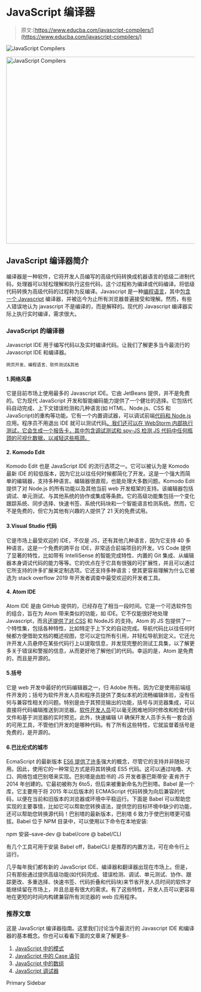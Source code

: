 # JavaScript 编译器

> 原文:[https://www.educba.com/javascript-compilers/](https://www.educba.com/javascript-compilers/)

![JavaScript Compilers](../Images/5b3b207ad407256a75aa65ffdb1de0a9.png)

<noscript><img class="alignnone size-full wp-image-231629" src="../Images/5b3b207ad407256a75aa65ffdb1de0a9.png" alt="JavaScript Compilers" width="900" height="500" data-original-src="https://cdn.educba.com/academy/wp-content/uploads/2019/11/JavaScript-Compilers-2.png"/></noscript>

## JavaScript 编译器简介

编译器是一种软件，它将开发人员编写的高级代码转换成机器语言的低级二进制代码，处理器可以轻松理解和执行这些代码，这个过程称为编译或代码编译。将低级代码转换为高级代码的过程称为反编译。Javascript 是一种[编程语言](https://www.educba.com/what-is-a-programming-language/)，其中[包含一个 Javascript](https://www.educba.com/what-is-javascript/) 编译器，并被迄今为止所有浏览器普遍接受和理解。然而，有些人错误地认为 javascript 不是编译的，而是解释的。现代的 Javascript 编译器实际上执行实时编译，需求很大。

### JavaScript 的编译器

Javascript IDE 用于编写代码以及实时编译代码。让我们了解更多当今最流行的 Javascript IDE 和编译器。

<small>网页开发、编程语言、软件测试&其他</small>

#### 1.网络风暴

它是目前市场上使用最多的 Javascript IDE。它由 JetBeans 提供，并不是免费的。它为现代 JavaScript 开发和智能编码能力提供了一个健壮的选择。它包括代码自动完成、上下文错误检测和几种语言(如 HTML、Node.js、CSS 和 JavaScript)的重构等功能。它有一个内置调试器，可以调试前端[代码和 Node.js](https://www.educba.com/how-node-dot-js-works/) 应用。程序员不用退出 IDE 就可以测试代码[。我们还可以在 WebStorm 内部执行测试，它会生成一个报告卡，其中包含调试测试和 spy-JS 检测 JS 代码中任何瓶颈的可视化数据，以减轻这些瓶颈。](https://www.educba.com/what-is-ide/)

#### 2\. Komodo Edit

Komodo Edit 也是 JavaScript IDE 的流行选项之一。它可以被认为是 Komodo 最新 IDE 的较低版本，因为它比以往任何时候都简化了开发。这是一个强大而简单的编辑器，支持多种语言。编辑器很直观，也能处理大多数问题。Komodo Edit 提供了对 Node.js 的所有功能以及其他当前 web 开发框架的支持。该编辑器包括调试、单元测试、与其他系统的协作或集成等条款。它的高级功能集包括一个变化跟踪系统、同步选择、快速书签、系统代码块和一个智能语言检测系统。然而，它不是免费的，但它为其他有兴趣的人提供了 21 天的免费试用。

#### 3.Visual Studio 代码

它是市场上最受欢迎的 IDE，不仅是 JS，还有其他几种语言，因为它支持 40 多种语言。这是一个免费的跨平台 IDE，非常适合前端项目的开发。VS Code 提供了显著的特性，比如带有 IntelliSense 的智能完成特性、内置的 Git 集成、从编辑器本身调试代码的能力等等。它的优点在于它具有很强的可扩展性，并且可以通过它所支持的许多扩展来定制选项。它还支持多种语言；使其更容易理解为什么它被选为 stack overflow 2019 年开发者调查中最受欢迎的开发者工具。

#### 4\. Atom IDE

Atom IDE 是由 GitHub 提供的，已经存在了相当一段时间。它是一个可选软件包的组合，旨在为 Atom 带来类似的功能，如 IDE。它不仅能很好地处理 Javascript，而且[还提供了对 CSS](https://www.educba.com/what-is-css/) 和 NodeJS 的支持。Atom 的 JS 包提供了一个特性集，包括各种特性，比如特定于上下文的自动完成。导航代码比以往任何时候都方便借助文档的概述视图，您可以定位所有引用，并轻松导航到定义。它还允许开发人员悬停在某些代码行上以提取信息，并发现完整的测试工具集，以了解更多关于错误和警报的信息，从而更好地了解他们的代码。幸运的是，Atom 是免费的，而且是开源的。

#### 5.括号

它是 web 开发中最好的代码编辑器之一，归 Adobe 所有。因为它是使用前端组件开发的；括号为软件开发人员和程序员提供了类似本机的流畅编辑体验，没有任何与兼容性相关的问题。特别是由于其预览输出的功能，括号与浏览器集成，可以直接将代码编辑推送到浏览器。[软件开发人员](https://www.educba.com/career-as-a-software-developers/)可以毫无困难地同时修改和检查代码文件和基于浏览器的实时预览。此外，快速编辑 UI 确保开发人员手头有一套合适的可用工具，不管他们开发的是哪种代码。有了所有这些特性，它就监督着括号是免费的，是开源的。

#### 6.巴比伦式的城市

EcmaScript 的最新版本 [ES6 提供了许多](https://www.educba.com/what-is-es6/)强大的概念，尽管它的支持并非随处可用。因此，使用它的一种常见方式是将其转换成 ES5 代码。这可以通过咕噜、大口、网络包或巴别塔来实现。巴别塔是由脸书的 JS 开发者塞巴斯蒂安·麦肯齐于 2014 年创建的。它最初被称为 6to5，但后来被重新命名为巴别塔。Babel 是一个库，它主要用于将 2015 年以后版本的 ECMAScript 代码转换为向后兼容的代码，以便在当前和旧版本的浏览器或环境中平稳运行。下面是 Babel 可以帮助您实现的主要事情，比如它可以帮助您转换语法，提供您的目标环境中缺少的功能，还可以帮助您转换源代码！巴别塔的最新版本，巴别塔 6 致力于使巴别塔更可插拔。Babel 位于 NPM 目录中，可以使用以下命令在本地安装:

npm 安装–save-dev @ babel/core @ babel/CLI

有几个工具可用于安装 Babel off，BabelCLI 是推荐的内置方法，可在命令行上运行。

几乎每年我们都有新的 JavaScript IDE、编译器和翻译器出现在市场上。但是，只有那些通过提供高级功能(如代码完成、错误检测、调试、单元测试、协作、跟踪更改、多重选择、快速书签、代码折叠和代码块)来节省开发人员时间的软件才能继续留在市场上，并且总是有很大的需求。有了这些特性，开发人员可以更容易地在更短的时间内构建兼容所有浏览器的 web 应用程序。

### 推荐文章

这是 JavaScript 编译器指南。这里我们讨论当今最流行的 Javascript IDE 和编译器的基本概念。你也可以看看下面的文章来了解更多-

1.  [JavaScript 中的模式](https://www.educba.com/patterns-in-javascript/)
2.  [JavaScript 中的 Case 语句](https://www.educba.com/case-statement-in-javascript/)
3.  [JavaScript 中的数组](https://www.educba.com/arrays-in-javascript/)
4.  [JavaScript 调试器](https://www.educba.com/javascript-debugger/)

<footer class="entry-footer">

<aside class="sidebar sidebar-primary widget-area" role="complementary" aria-label="Primary Sidebar">Primary Sidebar</aside>

</footer>